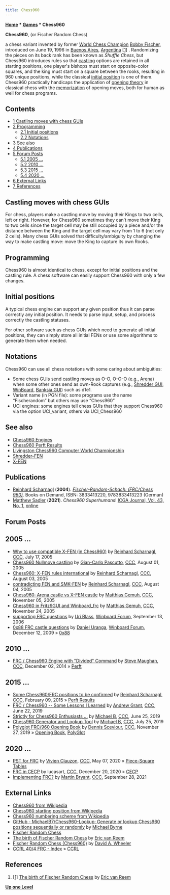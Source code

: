 ```yaml
---
title: Chess960
---
```

**[Home](Home "Home") * [Games](Games "Games") * Chess960**

**Chess960**, (or Fischer Random Chess)

a chess variant invented by former [World Chess Champion](https://en.wikipedia.org/wiki/World_Chess_Champion) [Bobby Fischer](https://en.wikipedia.org/wiki/Bobby_Fischer), introduced on June 19, 1996 in [Buenos Aires](https://en.wikipedia.org/wiki/Buenos_Aires), [Argentina](https://en.wikipedia.org/wiki/Argentina) <a id="cite-note-1" href="#cite-ref-1">[1]</a> . Randomizing the pieces on its back rank has been known as *Shuffle Chess*, but Chess960 introduces rules so that [castling](Castling "Castling") options are retained in all starting positions, one player's bishops must start on opposite-color squares, and the king must start on a square between the rooks, resulting in 960 unique positions, while the classical [initial position](Initial_Position "Initial Position") is one of them. Chess960 practically handicaps the application of [opening theory](http://en.wikibooks.org/wiki/Chess_Opening_Theory) in classical chess with the [memorization](Opening_Book "Opening Book") of opening moves, both for human as well for chess programs.

## Contents

- [1 Castling moves with chess GUIs](#castling-moves-with-chess-guis)
- [2 Programming](#programming)
  - [2.1 Initial positions](#initial-positions)
  - [2.2 Notations](#notations)
- [3 See also](#see-also)
- [4 Publications](#publications)
- [5 Forum Posts](#forum-posts)
  - [5.1 2005 ...](#2005-...)
  - [5.2 2010 ...](#2010-...)
  - [5.3 2015 ...](#2015-...)
  - [5.4 2020 ...](#2020-...)
- [6 External Links](#external-links)
- [7 References](#references)

## Castling moves with chess GUIs

For chess, players make a castling move by moving their Kings to two cells, left or right. However, for Chess960 sometimes they can’t move their King to two cells since the target cell may be still occupied by a piece and/or the distance between the King and the target cell may vary from 1 to 6 (not only 2 cells). Many chess GUIs solved that difficulty/ambiguity by changing the way to make castling move: move the King to capture its own Rooks.

## Programming

Chess960 is almost identical to chess, except for initial positions and the castling rule. A chess software can easily support Chess960 with only a few changes.

## Initial positions

A typical chess engine can support any given position thus it can parse correctly any initial position. It needs to parse input, setup, and process correctly the castling statuses.

For other software such as chess GUIs which need to generate all initial positions, they can simply store all initial FENs or use some algorithms to generate them when needed.

## Notations

Chess960 can use all chess notations with some caring about ambiguities:

- Some chess GUIs send castling moves as O-O, O-O-O (e.g., [Arena](Arena "Arena")) when some other ones send as own-Rook captures (e.g., [Shredder GUI](Shredder#GUI "Shredder"), [WinBoard](WinBoard "WinBoard"), [Banksia GUI](Banksia_GUI "Banksia GUI")) such as d1e1.
- Variant name (in PGN file): some programs use the name “Fischerandom” but others may use “Chess960”
- UCI engines: some engines tell chess GUIs that they support Chess960 via the option UCI_variant, others via UCI_Chess960

## See also

- [Chess960 Engines](Category:Chess960 "Category:Chess960")
- [Chess960 Perft Results](Chess960_Perft_Results "Chess960 Perft Results")
- [Livingston Chess960 Computer World Championship](Livingston_Chess960_Computer_World_Championship "Livingston Chess960 Computer World Championship")
- [Shredder-FEN](Forsyth-Edwards_Notation#Shredder-FEN "Forsyth-Edwards Notation")
- [X-FEN](Forsyth-Edwards_Notation#X-FEN "Forsyth-Edwards Notation")

## Publications

- [Reinhard Scharnagl](Reinhard_Scharnagl "Reinhard Scharnagl") (**2004**). *[Fischer-Random-Schach: (FRC/Chess 960)](http://books.google.com/books/about/Fischer_Random_Schach.html?id=DEatvtAx9RQC&redir_esc=y)*. Books on Demand, ISBN: 3833413220, 9783833413223 (German)
- [Matthew Sadler](Matthew_Sadler "Matthew Sadler") (**2021**). *Chess960 Superhumans*! [ICGA Journal, Vol. 43, No. 1](ICGA_Journal#43_1 "ICGA Journal"), [online](https://matthewsadler.me.uk/engine-chess/chess960-superhumans/)

## Forum Posts

## 2005 ...

- [Why to use compatible X-FEN (in Chess960)](https://www.stmintz.com/ccc/index.php?id=437213) by [Reinhard Scharnagl](Reinhard_Scharnagl "Reinhard Scharnagl"), [CCC](CCC "CCC"), July 17, 2005
- [Chess960 Nullmove castling](https://www.stmintz.com/ccc/index.php?id=439445) by [Gian-Carlo Pascutto](Gian-Carlo_Pascutto "Gian-Carlo Pascutto"), [CCC](CCC "CCC"), August 01, 2005
- [Chess960: X-FEN rules international](https://www.stmintz.com/ccc/index.php?id=439792) by [Reinhard Scharnagl](Reinhard_Scharnagl "Reinhard Scharnagl"), [CCC](CCC "CCC"), August 03, 2005
- [contradicting FEN and SMK-FEN](https://www.stmintz.com/ccc/index.php?id=439995) by [Reinhard Scharnagl](Reinhard_Scharnagl "Reinhard Scharnagl"), [CCC](CCC "CCC"), August 04, 2005
- [Chess960: Arena castle vs X-FEN castle](https://www.stmintz.com/ccc/index.php?id=459898) by [Matthias Gemuh](Matthias_Gemuh "Matthias Gemuh"), [CCC](CCC "CCC"), November 05, 2005
- [Chess960 in Fritz9GUI and Winboard_frc](https://www.stmintz.com/ccc/index.php?id=464214) by [Matthias Gemuh](Matthias_Gemuh "Matthias Gemuh"), [CCC](CCC "CCC"), November 24, 2005
- [supporting FRC questions](http://www.open-aurec.com/wbforum/viewtopic.php?f=4&t=5579) by [Uri Blass](Uri_Blass "Uri Blass"), [Winboard Forum](Computer_Chess_Forums "Computer Chess Forums"), September 13, 2006
- [0x88 FRC castle questions](http://www.open-aurec.com/wbforum/viewtopic.php?f=4&t=50635) by [Daniel Uranga](Daniel_Uranga "Daniel Uranga"), [Winboard Forum](Computer_Chess_Forums "Computer Chess Forums"), December 12, 2009 » [0x88](0x88 "0x88")

## 2010 ...

- [FRC / Chess960 Engine with "Divided" Command](http://www.talkchess.com/forum/viewtopic.php?t=54528) by [Steve Maughan](Steve_Maughan "Steve Maughan"), [CCC](CCC "CCC"), December 02, 2014 » [Perft](Perft "Perft")

## 2015 ...

- [Some Chess960/FRC positions to be confirmed](http://www.talkchess.com/forum/viewtopic.php?t=55274) by [Reinhard Scharnagl](Reinhard_Scharnagl "Reinhard Scharnagl"), [CCC](CCC "CCC"), February 09, 2015 » [Perft Results](Perft_Results "Perft Results")
- [FRC / Chess960 -- Some Lessons I Learned](http://www.talkchess.com/forum3/viewtopic.php?f=7&t=71070) by [Andrew Grant](Andrew_Grant "Andrew Grant"), [CCC](CCC "CCC"), June 22, 2019
- [Strictly for Chess960 Enthusiasts ...](http://www.talkchess.com/forum3/viewtopic.php?f=2&t=71091) by [Michael B](Michael_Byrne "Michael Byrne"), [CCC](CCC "CCC"), June 25, 2019
- [Chess960 Generator and Lookup Tool](http://www.talkchess.com/forum3/viewtopic.php?f=2&t=71349) by [Michael B](Michael_Byrne "Michael Byrne"), [CCC](CCC "CCC"), July 25, 2019
- [Polyglot FRC/960 Opening Book](http://www.talkchess.com/forum3/viewtopic.php?f=7&t=72432) by [Dennis Sceviour](Dennis_Sceviour "Dennis Sceviour"), [CCC](CCC "CCC"), November 27, 2019 » [Opening Book](Opening_Book "Opening Book"), [PolyGlot](PolyGlot "PolyGlot")

## 2020 ...

- [PST for FRC](http://www.talkchess.com/forum3/viewtopic.php?f=7&t=73865) by [Vivien Clauzon](Vivien_Clauzon "Vivien Clauzon"), [CCC](CCC "CCC"), May 07, 2020 » [Piece-Square Tables](Piece-Square_Tables "Piece-Square Tables")
- [FRC in CECP](http://www.talkchess.com/forum3/viewtopic.php?f=7&t=76106) by lucasart, [CCC](CCC "CCC"), December 20, 2020 » [CECP](Chess_Engine_Communication_Protocol "Chess Engine Communication Protocol")
- [Implementing FRC?](https://www.talkchess.com/forum3/viewtopic.php?f=7&t=78276) by [Martin Bryant](Martin_Bryant "Martin Bryant"), [CCC](CCC "CCC"), September 28, 2021

## External Links

- [Chess960 from Wikipedia](https://en.wikipedia.org/wiki/Chess960)
- [Chess960 starting position from Wikipedia](https://en.wikipedia.org/wiki/Chess960_starting_position)
- [Chess960 numbering scheme from Wikipedia](https://en.wikipedia.org/wiki/Chess960_numbering_scheme)
- [GitHub - MichaelB7/Chess960-Lookup: Generate or lookup Chess960 positions sequentially or randomly](https://github.com/MichaelB7/Chess960-Lookup) by [Michael Byrne](Michael_Byrne "Michael Byrne")
- [Fischer Random Chess](http://www.chessvariants.org/diffsetup.dir/fischer.html)
- [The birth of Fischer Random Chess](http://www.chessvariants.org/diffsetup.dir/fischerh.html) by [Eric van Reem](Eric_van_Reem "Eric van Reem")
- [Fischer Random Chess (Chess960)](http://www.dwheeler.com/essays/Fischer_Random_Chess.html) by [David A. Wheeler](https://en.wikipedia.org/wiki/David_A._Wheeler)
- [CCRL 40/4 FRC - Index](http://www.computerchess.org.uk/ccrl/404FRC/) » [CCRL](CCRL "CCRL")

## References

1. <a id="cite-ref-1" href="#cite-note-1">[1]</a> [The birth of Fischer Random Chess](http://www.chessvariants.org/diffsetup.dir/fischerh.html) by [Eric van Reem](Eric_van_Reem "Eric van Reem")

**[Up one Level](Games "Games")**

